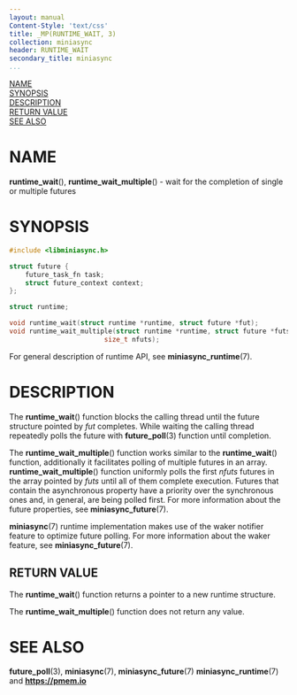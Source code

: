 ```yaml
---
layout: manual
Content-Style: 'text/css'
title: _MP(RUNTIME_WAIT, 3)
collection: miniasync
header: RUNTIME_WAIT
secondary_title: miniasync
...
```


[comment]: <> (SPDX-License-Identifier: BSD-3-Clause)
[comment]: <> (Copyright 2022, Intel Corporation)

[comment]: <> (runtime_wait.3 -- man page for miniasync runtime API)

[NAME](#name)<br />
[SYNOPSIS](#synopsis)<br />
[DESCRIPTION](#description)<br />
[RETURN VALUE](#return-value)<br />
[SEE ALSO](#see-also)<br />

# NAME #

**runtime_wait**(), **runtime_wait_multiple**() - wait for the completion of single
or multiple futures

# SYNOPSIS #

```c
#include <libminiasync.h>

struct future {
	future_task_fn task;
	struct future_context context;
};

struct runtime;

void runtime_wait(struct runtime *runtime, struct future *fut);
void runtime_wait_multiple(struct runtime *runtime, struct future *futs[],
						size_t nfuts);
```

For general description of runtime API, see **miniasync_runtime**(7).

# DESCRIPTION #

The **runtime_wait**() function blocks the calling thread until the future structure
pointed by *fut* completes. While waiting the calling thread repeatedly polls the
future with **future_poll**(3) function until completion.

The **runtime_wait_multiple**() function works similar to the **runtime_wait**() function,
additionally it facilitates polling of multiple futures in an array.  **runtime_wait_multiple**()
function uniformly polls the first *nfuts* futures in the array pointed by *futs* until all
of them complete execution. Futures that contain the asynchronous property have a priority over the
synchronous ones and, in general, are being polled first.
For more information about the future properties, see **miniasync_future**(7).

**miniasync**(7) runtime implementation makes use of the waker notifier feature to optimize
future polling. For more information about the waker feature, see **miniasync_future**(7).

## RETURN VALUE ##

The **runtime_wait**() function returns a pointer to a new runtime structure.

The **runtime_wait_multiple**() function does not return any value.

# SEE ALSO #

**future_poll**(3), **miniasync**(7),
**miniasync_future**(7) **miniasync_runtime**(7)
and **<https://pmem.io>**
